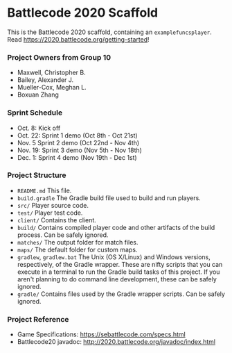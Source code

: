 # Battlecode 2020 Scaffold

This is the Battlecode 2020 scaffold, containing an `examplefuncsplayer`. Read https://2020.battlecode.org/getting-started!

### Project Owners from Group 10
- Maxwell, Christopher B.
- Bailey, Alexander J.
- Mueller-Cox, Meghan L.
- Boxuan Zhang

### Sprint Schedule
- Oct. 8: Kick off
- Oct. 22: Sprint 1 demo (Oct 8th - Oct 21st)
- Nov. 5 Sprint 2 demo   (Oct 22nd - Nov 4th)
- Nov. 19: Sprint 3 demo (Nov 5th - Nov 18th)
- Dec. 1: Sprint 4 demo  (Nov 19th - Dec 1st)

### Project Structure

- `README.md`
    This file.
- `build.gradle`
    The Gradle build file used to build and run players.
- `src/`
    Player source code.
- `test/`
    Player test code.
- `client/`
    Contains the client.
- `build/`
    Contains compiled player code and other artifacts of the build process. Can be safely ignored.
- `matches/`
    The output folder for match files.
- `maps/`
    The default folder for custom maps.
- `gradlew`, `gradlew.bat`
    The Unix (OS X/Linux) and Windows versions, respectively, of the Gradle wrapper. These are nifty scripts that you can execute in a terminal to run the Gradle build tasks of this project. If you aren't planning to do command line development, these can be safely ignored.
- `gradle/`
    Contains files used by the Gradle wrapper scripts. Can be safely ignored.

### Project Reference
- Game Specifications: https://sebattlecode.com/specs.html
- Battlecode20 javadoc: http://2020.battlecode.org/javadoc/index.html
